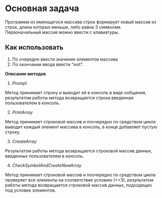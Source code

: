 # Основная задача
Программа из имеющегося массива строк формирует новый массив из строк, длина которых меньше, либо равна 3 символам. Первоначальный массив можно ввести с клавиатуры.

## Как использовать
1. По очередно ввести значения элементов массива
2. По окончании ввода ввести "exit".

**Описание методов**
1. *Prompt*

Метод принимает строку и выводит её в консоль в виде ообщения, результатом работы метода возвращается строка введенная пользователем в консоль.

2. *PrintArray*

Метод принимает строковой массив и поочередно по средством цикла выводит каждый элемент массива в консоль, в конце добавляет пустую строку.

3. *CreateArray*

Результатом работы метода возвращается строковой массив данных, введенных пользователем в консоль.

4. *CheckSymbolAndCreateNewArray*

Метод принимает строковой массив и поочередно по средством цикла проверяет все элементы на соответствие условию (<=3), результатом работы метода возвращается строковой массив данных, подходящих под условие элементов.